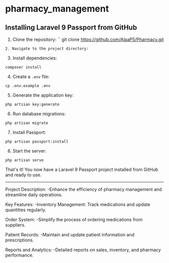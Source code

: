# pharmacy_management
## Installing Laravel 9 Passport from GitHub

1. Clone the repository:
``
git clone https://github.com/AlaaP5/Pharmacy.git
```
2. Navigate to the project directory:
```
3. Install dependencies:
```
composer install
```

4. Create a `.env` file:


```
cp .env.example .env
```

5. Generate the application key:


```
php artisan key:generate
```

6. Run database migrations:


```
php artisan migrate
```

7. Install Passport:


```
php artisan passport:install
```

8. Start the server:


```
php artisan serve
```

That's it! You now have a Laravel 9 Passport project installed from GitHub and ready to use.

-------------------------------------------------------------------------------------------------------

Project Description: 
  -Enhance the efficiency of pharmacy management and streamline daily operations.

Key Features:
  -Inventory Management: Track medications and update quantities regularly.

Order System: 
  -Simplify the process of ordering medications from suppliers.

Patient Records:
  -Maintain and update patient information and prescriptions.

Reports and Analytics: 
  -Detailed reports on sales, inventory, and pharmacy performance.  
